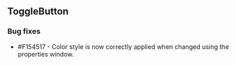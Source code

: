 ## ToggleButton

### Bug fixes

* \#F154517 - Color style is now correctly applied when changed using the properties window.
